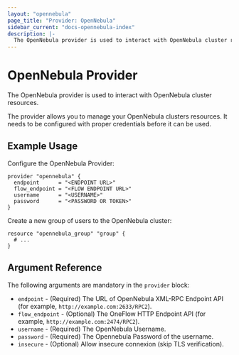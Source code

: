 ```yaml
---
layout: "opennebula"
page_title: "Provider: OpenNebula"
sidebar_current: "docs-opennebula-index"
description: |-
  The OpenNebula provider is used to interact with OpenNebula cluster resources.
---
```


# OpenNebula Provider

The OpenNebula provider is used to interact with OpenNebula cluster resources.

The provider allows you to manage your OpenNebula clusters resources.
It needs to be configured with proper credentials before it can be used.

## Example Usage

Configure the OpenNebula Provider:

```hcl
provider "opennebula" {
  endpoint      = "<ENDPOINT URL>"
  flow_endpoint = "<FLOW ENDPOINT URL>"
  username      = "<USERNAME>"
  password      = "<PASSWORD OR TOKEN>"
}
```

Create a new group of users to the OpenNebula cluster:

```hcl
resource "opennebula_group" "group" {
  # ...
}
```

## Argument Reference

The following arguments are mandatory in the `provider` block:

* `endpoint` - (Required) The URL of OpenNebula XML-RPC Endpoint API (for example, `http://example.com:2633/RPC2`).
* `flow_endpoint` - (Optional) The OneFlow HTTP Endpoint API (for example, `http://example.com:2474/RPC2`).
* `username` - (Required) The OpenNebula Username.
* `password` - (Required) The Opennebula Password of the username.
* `insecure` - (Optional) Allow insecure connexion (skip TLS verification).
